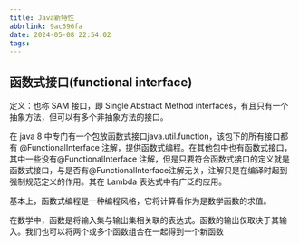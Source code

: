 ```yaml
---
title: Java新特性
abbrlink: 9ac696fa
date: 2024-05-08 22:54:02
tags:
---
```

## 函数式接口(functional interface)
定义：也称 SAM 接口，即 Single Abstract Method interfaces，有且只有一个抽象方法，但可以有多个非抽象方法的接口。

在 java 8 中专门有一个包放函数式接口java.util.function，该包下的所有接口都有 @FunctionalInterface 注解，提供函数式编程。在其他包中也有函数式接口，其中一些没有@FunctionalInterface 注解，但是只要符合函数式接口的定义就是函数式接口，与是否有@FunctionalInterface注解无关，注解只是在编译时起到强制规范定义的作用。其在 Lambda 表达式中有广泛的应用。

基本上，函数式编程是一种编程风格，它将计算看作为是数学函数的求值。

在数学中，函数是将输入集与输出集相关联的表达式。函数的输出仅取决于其输入。我们也可以将两个或多个函数组合在一起得到一个新函数
